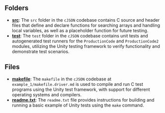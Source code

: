 ## Folders
- **[src](example_1/src.driver.md)**: The `src` folder in the `cJSON` codebase contains C source and header files that define and declare functions for searching arrays and handling local variables, as well as a placeholder function for future testing.
- **[test](example_1/test.driver.md)**: The `test` folder in the `cJSON` codebase contains unit tests and autogenerated test runners for the `ProductionCode` and `ProductionCode2` modules, utilizing the Unity testing framework to verify functionality and demonstrate test scenarios.

## Files
- **[makefile](example_1/makefile.driver.md)**: The `makefile` in the `cJSON` codebase at `example_1/makefile.driver.md` is used to compile and run C test programs using the Unity test framework, with support for different operating systems and compilers.
- **[readme.txt](example_1/readme.txt.driver.md)**: The `readme.txt` file provides instructions for building and running a basic example of Unity tests using the `make` command.
